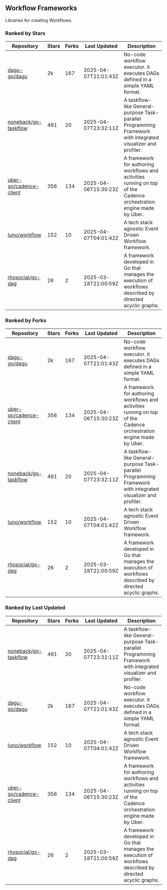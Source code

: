 ## Workflow Frameworks

Libraries for creating Workflows.

### Ranked by Stars

| Repository | Stars | Forks | Last Updated | Description | 
|------------|-------|-------|--------------|-------------|
| [dagu-go/dagu](https://github.com/dagu-go/dagu) | 2k | 167 | 2025-04-07T21:01:43Z |  No-code workflow executor. it executes DAGs defined in a simple YAML format. |
| [noneback/go-taskflow](https://github.com/noneback/go-taskflow) | 491 | 20 | 2025-04-07T23:32:11Z |  A taskflow-like General-purpose Task-parallel Programming Framework with integrated visualizer and profiler. |
| [uber-go/cadence-client](https://github.com/uber-go/cadence-client) | 356 | 134 | 2025-04-06T15:30:23Z |  A framework for authoring workflows and activities running on top of the Cadence orchestration engine made by Uber. |
| [luno/workflow](https://github.com/luno/workflow) | 152 | 10 | 2025-04-07T04:01:42Z |  A tech stack agnostic Event Driven Workflow framework. |
| [rhosocial/go-dag](https://github.com/rhosocial/go-dag) | 26 | 2 | 2025-03-18T21:00:59Z |  A framework developed in Go that manages the execution of workflows described by directed acyclic graphs. |

### Ranked by Forks

| Repository | Stars | Forks | Last Updated | Description | 
|------------|-------|-------|--------------|-------------|
| [dagu-go/dagu](https://github.com/dagu-go/dagu) | 2k | 167 | 2025-04-07T21:01:43Z |  No-code workflow executor. it executes DAGs defined in a simple YAML format. |
| [uber-go/cadence-client](https://github.com/uber-go/cadence-client) | 356 | 134 | 2025-04-06T15:30:23Z |  A framework for authoring workflows and activities running on top of the Cadence orchestration engine made by Uber. |
| [noneback/go-taskflow](https://github.com/noneback/go-taskflow) | 491 | 20 | 2025-04-07T23:32:11Z |  A taskflow-like General-purpose Task-parallel Programming Framework with integrated visualizer and profiler. |
| [luno/workflow](https://github.com/luno/workflow) | 152 | 10 | 2025-04-07T04:01:42Z |  A tech stack agnostic Event Driven Workflow framework. |
| [rhosocial/go-dag](https://github.com/rhosocial/go-dag) | 26 | 2 | 2025-03-18T21:00:59Z |  A framework developed in Go that manages the execution of workflows described by directed acyclic graphs. |

### Ranked by Last Updated

| Repository | Stars | Forks | Last Updated | Description | 
|------------|-------|-------|--------------|-------------|
| [noneback/go-taskflow](https://github.com/noneback/go-taskflow) | 491 | 20 | 2025-04-07T23:32:11Z |  A taskflow-like General-purpose Task-parallel Programming Framework with integrated visualizer and profiler. |
| [dagu-go/dagu](https://github.com/dagu-go/dagu) | 2k | 167 | 2025-04-07T21:01:43Z |  No-code workflow executor. it executes DAGs defined in a simple YAML format. |
| [luno/workflow](https://github.com/luno/workflow) | 152 | 10 | 2025-04-07T04:01:42Z |  A tech stack agnostic Event Driven Workflow framework. |
| [uber-go/cadence-client](https://github.com/uber-go/cadence-client) | 356 | 134 | 2025-04-06T15:30:23Z |  A framework for authoring workflows and activities running on top of the Cadence orchestration engine made by Uber. |
| [rhosocial/go-dag](https://github.com/rhosocial/go-dag) | 26 | 2 | 2025-03-18T21:00:59Z |  A framework developed in Go that manages the execution of workflows described by directed acyclic graphs. |

